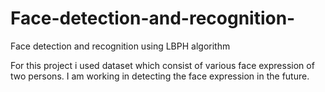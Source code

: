 # Face-detection-and-recognition-
Face detection and recognition using LBPH algorithm 

For this project i used dataset which consist of various face expression of two persons.
I am working in detecting the face expression in the future.
